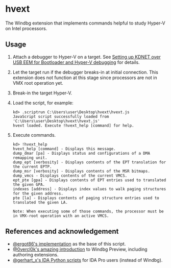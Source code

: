 # hvext

The Windbg extension that implements commands helpful to study Hyper-V on Intel processors.

## Usage

1. Attach a debugger to Hyper-V on a target. See [Setting up KDNET over USB EEM for Bootloader and Hyper-V debugging](https://tandasat.github.io/blog/windows/2023/03/21/setting-up-kdnet-over-usb-eem-for-bootloader-and-hyper-v-debugging.html) for details.

2. Let the target run if the debugger breaks-in at initial connection. This extension does not function at this stage since processors are not in VMX root operation yet.

3. Break-in the target Hyper-V.

4. Load the script, for example:
    ```
    kd> .scriptrun C:\Users\user\Desktop\hvext\hvext.js
    JavaScript script successfully loaded from 'C:\Users\user\Desktop\hvext\hvext.js'
    hvext loaded. Execute !hvext_help [command] for help.
    ```

5. Execute commands.
    ```
    kd> !hvext_help
    hvext_help [command] - Displays this message.
    dump_dmar [pa] - Displays status and configurations of a DMA remapping unit.
    dump_ept [verbosity] - Displays contents of the EPT translation for the current EPTP.
    dump_msr [verbosity] - Displays contents of the MSR bitmaps.
    dump_vmcs - Displays contents of the current VMCS.
    ept_pte [gpa] - Displays contents of EPT entries used to translated the given GPA.
    indexes [address] - Displays index values to walk paging structures for the given address.
    pte [la] - Displays contents of paging structure entries used to translated the given LA.

    Note: When executing some of those commands, the processor must be in VMX-root operation with an active VMCS.
    ```

## References and acknowledgement
- [@ergot86's implementation](https://github.com/ergot86/crap/blob/main/hyperv_stuff.js) as the base of this script.
- [@0vercl0k's amazing introduction](https://doar-e.github.io/blog/2017/12/01/debugger-data-model/) to Windbg Preview, including authoring extensions.
- [@gerhart_x's IDA Python scripts](https://github.com/gerhart01/Hyper-V-scripts/blob/master/display-vmcs.py) for IDA Pro users (instead of Windbg).
